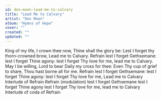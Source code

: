 ```yaml
---
id: don-moen-lead-me-to-calvary
title: "Lead Me to Calvary"
artist: "Don Moen"
album: "Hymns of Hope"
cover: ""
created: ""
updated: ""
---
```


King of my life,  I crown thee now,
Thine shall the glory be: Lest I forget thy thorn-crowned brow,
Lead me to Calvary.
Refrain
lest I forget Gethsemane:
lest I forget Thine agony:
lest I forget Thy love for me,
lead me to Calvary.
May I be willing, Lord to bear
Daily my cross for thee:
Even Thy cup of grief to share,
Thou hast borne all for me.
Refrain
lest I forget Gethsemane:
lest I forget Thine agony:
lest I forget Thy love for me,
Lead me to Calvary
Interlude of Refrain
Refrain (modulation)
lest I forget Gethsemane
lest I forget Thine agony
lest I forget Thy love for me,
lead me to Calvary
Interlude of coda of Refrain